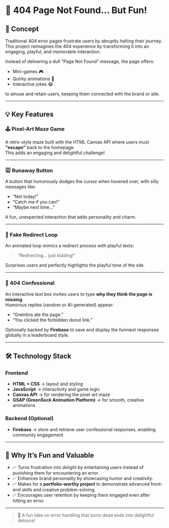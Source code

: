 # 📄 404 Page Not Found… But Fun!

## 🎯 Concept

Traditional 404 error pages frustrate users by abruptly halting their journey.  
This project reimagines the 404 experience by transforming it into an engaging, playful, and memorable interaction.  

Instead of delivering a dull "Page Not Found" message, the page offers:
- Mini-games 🎮
- Quirky animations 💫
- Interactive jokes 😂

to amuse and retain users, keeping them connected with the brand or site.

---

## 💡 Key Features

### 🕹️ Pixel-Art Maze Game
A retro-style maze built with the HTML Canvas API where users must **"escape"** back to the homepage.  
This adds an engaging and delightful challenge!

---

### 🐭 Runaway Button
A button that humorously dodges the cursor when hovered over, with silly messages like:
- “Not today!”
- “Catch me if you can!”
- “Maybe next time…”

A fun, unexpected interaction that adds personality and charm.  

---

### 🔄 Fake Redirect Loop
An animated loop mimics a redirect process with playful texts:
> “Redirecting… just kidding!”

Surprises users and perfectly highlights the playful tone of the site.

---

### 💬 404 Confessional
An interactive text box invites users to type **why they think the page is missing**.  
Humorous replies (random or AI-generated) appear:
- “Gremlins ate the page.”
- “You clicked the forbidden donut link.”

Optionally backed by **Firebase** to save and display the funniest responses globally in a leaderboard style.

---

## 🛠️ Technology Stack

### Frontend
- **HTML + CSS** → layout and styling  
- **JavaScript** → interactivity and game logic  
- **Canvas API** → for rendering the pixel-art maze  
- **GSAP (GreenSock Animation Platform)** → for smooth, creative animations  

### Backend (Optional)
- **Firebase** → store and retrieve user confessional responses, enabling community engagement  

---

## 🎉 Why It’s Fun and Valuable

- ✅ Turns frustration into delight by entertaining users instead of punishing them for encountering an error.
- ✅ Enhances brand personality by showcasing humor and creativity.
- ✅ Makes for a **portfolio-worthy project** to demonstrate advanced front-end skills and creative problem-solving.
- ✅ Encourages user retention by keeping them engaged even after hitting an error.

---

> 🚀 A fun take on error handling that turns dead ends into delightful detours!
